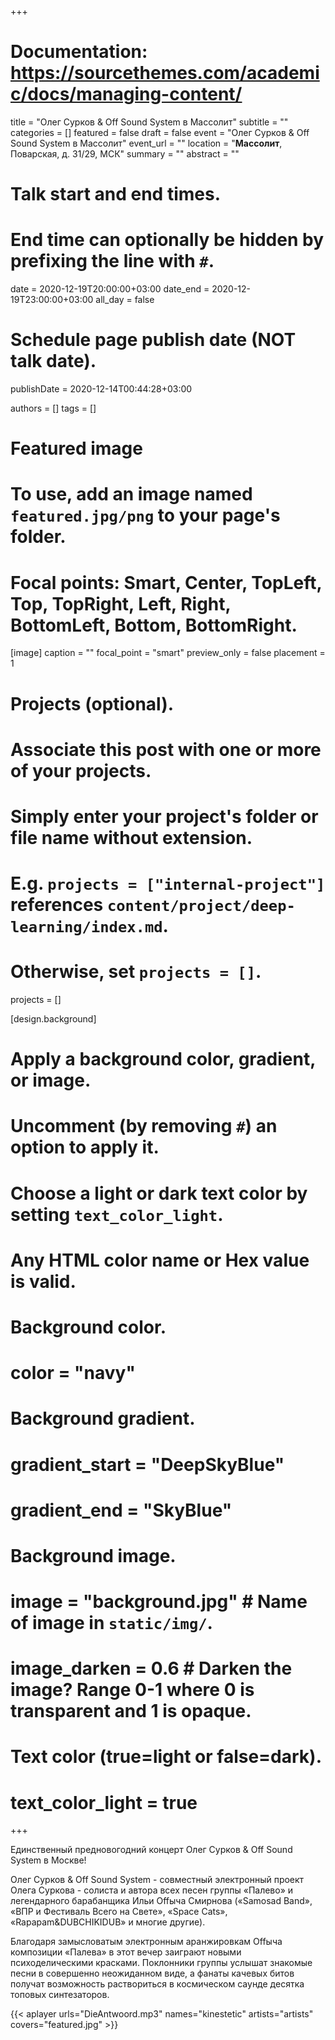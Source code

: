 +++
# Documentation: https://sourcethemes.com/academic/docs/managing-content/

title = "Олег Сурков & Off Sound System в Массолит"
subtitle = ""
categories = []
featured = false
draft = false
event = "Олег Сурков & Off Sound System в Массолит"
event_url = ""
location = "**Массолит**, Поварская, д. 31/29, МСК"
summary = ""
abstract = ""

# Talk start and end times.
#   End time can optionally be hidden by prefixing the line with `#`.
date = 2020-12-19T20:00:00+03:00
date_end = 2020-12-19T23:00:00+03:00
all_day = false

# Schedule page publish date (NOT talk date).
publishDate = 2020-12-14T00:44:28+03:00

authors = []
tags = []

# Featured image
# To use, add an image named `featured.jpg/png` to your page's folder.
# Focal points: Smart, Center, TopLeft, Top, TopRight, Left, Right, BottomLeft, Bottom, BottomRight.
[image]
  caption = ""
  focal_point = "smart"
  preview_only = false
  placement = 1
# Projects (optional).
#   Associate this post with one or more of your projects.
#   Simply enter your project's folder or file name without extension.
#   E.g. `projects = ["internal-project"]` references `content/project/deep-learning/index.md`.
#   Otherwise, set `projects = []`.
projects = []

[design.background]
  # Apply a background color, gradient, or image.
  #   Uncomment (by removing `#`) an option to apply it.
  #   Choose a light or dark text color by setting `text_color_light`.
  #   Any HTML color name or Hex value is valid.
  
  # Background color.
  # color = "navy"
  
  # Background gradient.
  # gradient_start = "DeepSkyBlue"
  # gradient_end = "SkyBlue"
  
  # Background image.
  # image = "background.jpg"  # Name of image in `static/img/`.
  # image_darken = 0.6  # Darken the image? Range 0-1 where 0 is transparent and 1 is opaque.

  # Text color (true=light or false=dark).
  # text_color_light = true  
+++

Единственный предновогодний концерт Oлег Сурков & Off Sound System в Москве!

Oлег Сурков & Off Sound System - совместный электронный проект Олега Суркова - солиста и автора всех песен группы «Палево» и легендарного барабанщика Ильи Оffыча Смирнова («Samosad Band», «ВПР и Фестиваль Всего на Свете», «Space Cats», «Rapapam&DUBCHIKIDUB» и многие другие).

Благодаря замысловатым электронным аранжировкам Оffыча композиции «Палева» в этот вечер заиграют новыми психоделическими красками. Поклонники группы услышат знакомые песни в совершенно неожиданном виде, а фанаты качевых битов получат возможность раствориться в космическом саунде десятка топовых синтезаторов.

{{< aplayer urls="DieAntwoord.mp3" names="kinestetic" artists="artists" covers="featured.jpg" >}}
